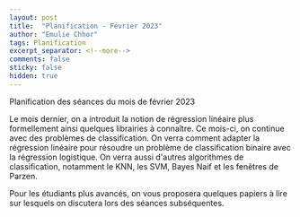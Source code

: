 ```yaml
---
layout: post
title:  "Planification - Février 2023"
author: "Emulie Chhor"
tags: Planification
excerpt_separator: <!--more-->
comments: false
sticky: false
hidden: true
---
```


Planification des séances du mois de février 2023
<!--more-->

Le mois dernier, on a introduit la notion de régression linéaire plus 
formellement ainsi quelques librairies à connaître. Ce mois-ci, on continue 
avec des problèmes de classification. On verra comment adapter la régression 
linéaire pour résoudre un problème de classification binaire avec la 
régression logistique. On verra aussi d'autres algorithmes de classification, 
notamment le KNN, les SVM, Bayes Naif et les fenêtres de Parzen.

Pour les étudiants plus avancés, on vous proposera quelques papiers à lire 
sur lesquels on discutera lors des séances subséquentes.

